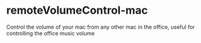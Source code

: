 remoteVolumeControl-mac
=======================

Control the volume of your mac from any other mac in the office, useful for controlling the office music volume

